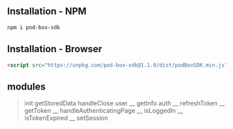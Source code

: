 ## Installation - NPM

```sh
npm i pod-box-sdk
```

## Installation - Browser

```html
<script src="https://unpkg.com/pod-box-sdk@1.1.0/dist/podBoxSDK.min.js"></script>
```

## modules

> init
> getStoredData
> handleClose
> user
    __ getInfo
> auth
    __ refreshToken
    __ getToken
    __ handleAuthenticatingPage
    __ isLoggedIn
    __ isTokenExpired
    __ setSession